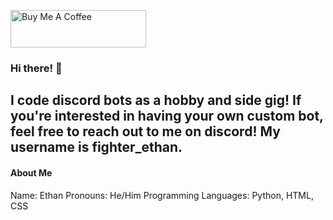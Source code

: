 <a href="https://www.buymeacoffee.com/fighterethan" target="_blank"><img src="https://cdn.buymeacoffee.com/buttons/v2/default-yellow.png" alt="Buy Me A Coffee" style="height: 60px !important;width: 217px !important;" ></a>

### Hi there! 👋
I code discord bots as a hobby and side gig! If you're interested in having your own custom bot, feel free to reach out to me on discord! My username is fighter_ethan.
-----
#### About Me
Name: Ethan
Pronouns: He/Him
Programming Languages: Python, HTML, CSS

<!--
**fighter-Ethan/fighter-Ethan** is a ✨ _special_ ✨ repository because its `README.md` (this file) appears on your GitHub profile.

Here are some ideas to get you started:

- 🔭 I’m currently working on ...
- 🌱 I’m currently learning ...
- 👯 I’m looking to collaborate on ...
- 🤔 I’m looking for help with ...
- 💬 Ask me about ...
- 📫 How to reach me: ...
- 😄 Pronouns: ...
- ⚡ Fun fact: ...
-->
